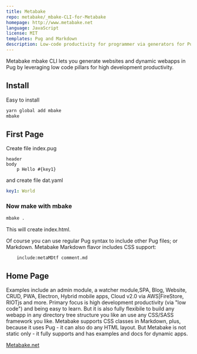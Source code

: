 ```yaml
---
title: Metabake
repo: metabake/_mbake-CLI-for-Metabake
homepage: http://www.metabake.net
language: JavaScript
license: MIT
templates: Pug and Markdown
description: Low-code productivity for programmer via generators for Pug, Markdown and much more; including dynamic data binding.
---
```


Metabake mbake CLI lets you generate websites and dynamic webapps in Pug by leveraging low code pillars for high development productivity.

## Install

Easy to install

```sh
yarn global add mbake
mbake
```

## First Page

Create file index.pug
```pug
header
body
    p Hello #{key1}
```
and create file dat.yaml
```yaml
key1: World
```

### Now make with mbake

```sh
mbake .
```

This will create index.html. 

Of course you can use regular Pug syntax to include other Pug files; or Markdown. Metabake Markdown flavor includes CSS support:
```pug
    include:metaMDtf comment.md
```

## Home Page

Examples include an admin module, a watcher module,SPA, Blog, Website, CRUD, PWA, Electron,  Hybrid mobile apps, Cloud v2.0 via AWS|FireStore, RIOTjs and more. 
Primary focus is high development productivity (via "low code") and being easy to learn. But it is also fully flexibile to build any webapp in any directory tree structure you like an use any CSS/SASS framework you like.
Metabake supports CSS classes in Markdown, plus, because it uses Pug - it can also do any HTML layout. But Metabake is not static only - it fully supports and has examples and docs for dynamic apps.

[Metabake.net](http://www.metabake.net)
